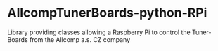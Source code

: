 # AllcompTunerBoards-python-RPi
Library providing classes allowing a Raspberry Pi to control the Tuner-Boards from the Allcomp a.s. CZ company
